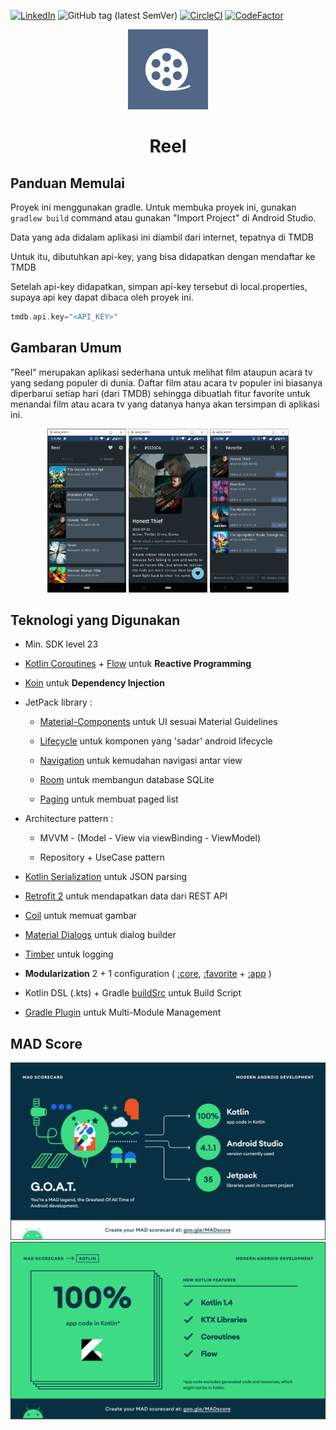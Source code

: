 <!--
 Using https://github.com/othneildrew/Best-README-Template for this README~
-->

[![LinkedIn][linkedin-shield]][linkedin-url] 
![GitHub tag (latest SemVer)](https://img.shields.io/github/v/tag/alvarodwi/reel?color=40BA12&label=version)
[![CircleCI](https://circleci.com/gh/circleci/circleci-docs.svg?style=shield)](https://circleci.com/gh/circleci/circleci-docs)
[![CodeFactor](https://www.codefactor.io/repository/github/alvarodwi/reel/badge)](https://www.codefactor.io/repository/github/alvarodwi/reel)

<p align="center">
    <img src="app/src/main/ic_launcher-playstore.png" alt="Logo" width="128" height="128">
</p>
<h1 align="center">Reel</h1>

<!-- GETTING STARTED -->

## Panduan Memulai

Proyek ini menggunakan gradle. Untuk membuka proyek ini, gunakan
`gradlew build` command atau gunakan "Import Project" di Android Studio.

Data yang ada didalam aplikasi ini diambil dari internet, tepatnya di TMDB

Untuk itu, dibutuhkan api-key, yang bisa didapatkan dengan mendaftar ke TMDB

Setelah api-key didapatkan, simpan api-key tersebut di local.properties, supaya api key dapat dibaca oleh proyek ini.

```kotlin
tmdb.api.key="<API_KEY>"
```

<!-- MARKDOWN LINKS & IMAGES -->

<!-- https://www.markdownguide.org/basic-syntax/#reference-style-links -->

## Gambaran Umum

"Reel" merupakan aplikasi sederhana untuk melihat film ataupun acara tv yang sedang populer di dunia. Daftar film atau acara tv populer ini biasanya diperbarui setiap hari (dari TMDB) sehingga dibuatlah fitur favorite untuk menandai film atau acara tv yang datanya hanya akan tersimpan di aplikasi ini.

<div align="center">
<img src="screenshots/reel_home.png" width="25%" />
<img src="screenshots/reel_detail.png" width="25%" />
<img src="screenshots/reel_favorite.png" width="25%" />
</div>

## Teknologi yang Digunakan

- Min. SDK level 23

- [Kotlin Coroutines](https://github.com/Kotlin/kotlinx.coroutines) + [Flow](https://kotlin.github.io/kotlinx.coroutines/kotlinx-coroutines-core/kotlinx.coroutines.flow/) untuk **Reactive Programming**

- [Koin](https://github.com/InsertKoinIO/koin) untuk **Dependency Injection**

- JetPack library :
  
  - [Material-Components](https://github.com/material-components/material-components-android) untuk UI sesuai Material Guidelines
  
  - [Lifecycle](https://developer.android.com/jetpack/androidx/releases/lifecycle) untuk komponen yang 'sadar' android lifecycle
  
  - [Navigation](https://developer.android.com/jetpack/androidx/releases/navigation) untuk kemudahan navigasi antar view
  
  - [Room](https://developer.android.com/jetpack/androidx/releases/room) untuk membangun database SQLite
  
  - [Paging](https://developer.android.com/jetpack/androidx/releases/paging) untuk membuat paged list

- Architecture pattern :
  
  - MVVM - (Model - View via viewBinding - ViewModel)
  
  - Repository + UseCase pattern

- [Kotlin Serialization](https://github.com/Kotlin/kotlinx.serialization) untuk JSON parsing

- [Retrofit 2](https://github.com/square/retrofit) untuk mendapatkan data dari REST API

- [Coil](https://github.com/coil-kt/coil) untuk memuat gambar

- [Material Dialogs](https://github.com/afollestad/material-dialogs) untuk dialog builder

- [Timber](https://github.com/JakeWharton/timber) untuk logging

- **Modularization** 2 + 1 configuration ( [:core](core/), [:favorite](favorite/) + [:app](app/) )

- Kotlin DSL (.kts) + Gradle [buildSrc](buildSrc/) untuk Build Script

- [Gradle Plugin](buildSrc/src/main/kotlin/me/dicoding/bajp/reel/ReelCustomPlugin.kt) untuk Multi-Module Management

## MAD Score

<img src="screenshots/mad_score_summary.png" />

<img src="screenshots/mad_score_kotlin.png" />

[linkedin-shield]: https://img.shields.io/badge/-LinkedIn-black.svg?style=flat-square&logo=linkedin&colorB=555
[linkedin-url]: https://linkedin.com/in/alvarodwi